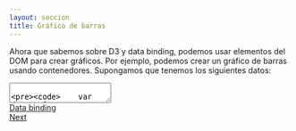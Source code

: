 ```yaml
---
layout: seccion
title: Gráfico de barras
---
```


Ahora que sabemos sobre D3 y data binding, podemos usar elementos del DOM para crear gráficos. Por ejemplo, podemos crear un gráfico de barras usando contenedores. Supongamos que tenemos los siguientes datos:

<div class="runnable" id="code-f00">
    <textarea class="form-control">

        var data = [
            {country: 'Argentina',  life: 76.01, population:  41086927,  gdp:  14679.92524},
            {country: 'Bolivia',    life: 66.92, population:  10496285,  gdp:   2575.683695},
            {country: 'Brazil',     life: 73.61, population: 198656019,  gdp:  11319.97371},
            {country: 'Chile',      life: 79.57, population:  17464814,  gdp:  15245.468},
            {country: 'Colombia',   life: 73.77, population:  47704427,  gdp:   7762.970829},
            {country: 'Ecuador',    life: 76.19, population:  15492264,  gdp:   5424.633611},
            {country: 'Guatemala',  life: 71.66, population:  15082831,  gdp:   3340.782301},
            {country: 'Paraguay',   life: 72.19, population:   6687361,  gdp:   3680.232059},
            {country: 'Peru',       life: 74.51, population:  29987800,  gdp:   6423.814308},
            {country: 'Uruguay',    life: 76.90, population:   3395253,  gdp:  14727.72564},
            {country: 'Venezuela',  life: 74.48, population:  29954782,  gdp:  12728.72638}
        ];
    </textarea>
</div>
<script>runnable().source('#code-f00').target('#example-f01').init();</script>

Vamos a crear un gráfico de barras usando contenedores. Podemos alterar el tamaño y background de los contenedores alterando los correspondientes atributos de estilo.

<div class="ejemplo">
    <div id="example-f01">
    </div>
</div>

<div class="runnable" id="code-f01">
    <textarea class="form-control">
        // Data binding
        var divs = d3.select('#example-f01').selectAll('div')
            .data(data, function(d) { return d.country; });

        // Enter
        divs.enter().append('div').style('height', '20px')
            .style('margin-bottom', '1px')
            .style('background-color', '#ccc')
            .html(function(d) { return d.country; });

        // Update
        divs.style('width', function(d) { return (2 * d.life) + 'px'; });

        // Exit
        divs.exit().remove();
    </textarea>
</div>
<script>runnable().source('#code-f01').target('#example-f01').init();</script>

Podemos actualizar la selección, para usar `d.b` en vez de `d.a` para calcular el ancho de los contenedores. Esta vez, en vez de actualizar el valor directamente, usaremos una transición, que hará que el ancho de actualice más suavemente.

<div class="runnable" id="code-f02">
    <textarea class="form-control">
        // Update con transicion
        divs.transition().duration(1000)
            .style('width', function(d) { return (d.gdp / 100) + 'px'; });
    </textarea>
</div>
<script>runnable().source('#code-f02').target('#example-f01').init();</script>

<div class="section-nav">
  <div class="prev-section">
    <a href="{{site.baseurl}}/pages/data-binding"><span class="glyphicon glyphicon-chevron-left"></span> Data binding</a>
  </div>

  <div class="next-section">
    <a href="{{site.baseurl}}/pages/introduccion-d3">Next <span class="glyphicon glyphicon-chevron-right"></span></a>
  </div>
</div>